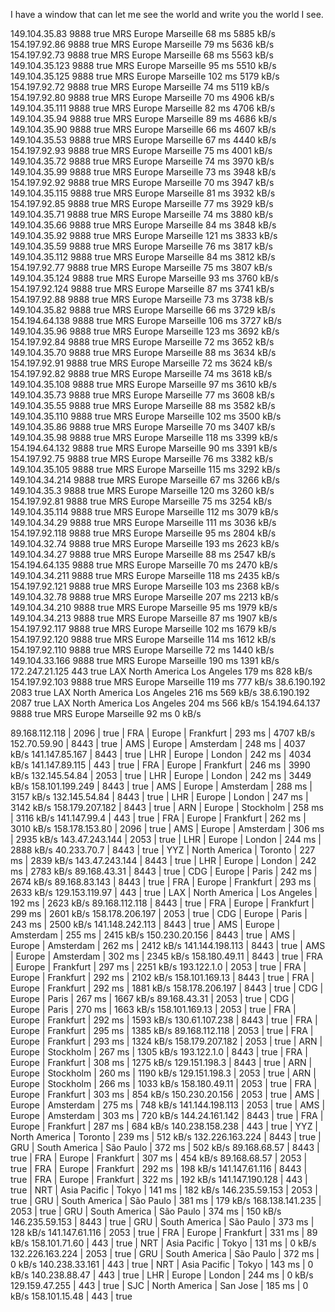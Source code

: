 
I have a window that can let me see the world and write you the world  I see.
<head></head>

149.104.35.83	9888	true	MRS	Europe	Marseille	68 ms	5885 kB/s
154.197.92.86	9888	true	MRS	Europe	Marseille	79 ms	5636 kB/s
154.197.92.73	9888	true	MRS	Europe	Marseille	68 ms	5563 kB/s
149.104.35.123	9888	true	MRS	Europe	Marseille	95 ms	5510 kB/s
149.104.35.125	9888	true	MRS	Europe	Marseille	102 ms	5179 kB/s
154.197.92.72	9888	true	MRS	Europe	Marseille	74 ms	5119 kB/s
154.197.92.80	9888	true	MRS	Europe	Marseille	70 ms	4906 kB/s
149.104.35.111	9888	true	MRS	Europe	Marseille	82 ms	4706 kB/s
149.104.35.94	9888	true	MRS	Europe	Marseille	89 ms	4686 kB/s
149.104.35.90	9888	true	MRS	Europe	Marseille	66 ms	4607 kB/s
149.104.35.53	9888	true	MRS	Europe	Marseille	67 ms	4440 kB/s
154.197.92.93	9888	true	MRS	Europe	Marseille	75 ms	4001 kB/s
149.104.35.72	9888	true	MRS	Europe	Marseille	74 ms	3970 kB/s
149.104.35.99	9888	true	MRS	Europe	Marseille	73 ms	3948 kB/s
154.197.92.92	9888	true	MRS	Europe	Marseille	70 ms	3947 kB/s
149.104.35.115	9888	true	MRS	Europe	Marseille	81 ms	3932 kB/s
154.197.92.85	9888	true	MRS	Europe	Marseille	77 ms	3929 kB/s
149.104.35.71	9888	true	MRS	Europe	Marseille	74 ms	3880 kB/s
149.104.35.66	9888	true	MRS	Europe	Marseille	84 ms	3848 kB/s
149.104.35.92	9888	true	MRS	Europe	Marseille	121 ms	3833 kB/s
149.104.35.59	9888	true	MRS	Europe	Marseille	76 ms	3817 kB/s
149.104.35.112	9888	true	MRS	Europe	Marseille	84 ms	3812 kB/s
154.197.92.77	9888	true	MRS	Europe	Marseille	75 ms	3807 kB/s
149.104.35.124	9888	true	MRS	Europe	Marseille	93 ms	3760 kB/s
154.197.92.124	9888	true	MRS	Europe	Marseille	87 ms	3741 kB/s
154.197.92.88	9888	true	MRS	Europe	Marseille	73 ms	3738 kB/s
149.104.35.82	9888	true	MRS	Europe	Marseille	66 ms	3729 kB/s
154.194.64.138	9888	true	MRS	Europe	Marseille	106 ms	3727 kB/s
149.104.35.96	9888	true	MRS	Europe	Marseille	123 ms	3692 kB/s
154.197.92.84	9888	true	MRS	Europe	Marseille	72 ms	3652 kB/s
149.104.35.70	9888	true	MRS	Europe	Marseille	88 ms	3634 kB/s
154.197.92.91	9888	true	MRS	Europe	Marseille	72 ms	3624 kB/s
154.197.92.82	9888	true	MRS	Europe	Marseille	74 ms	3618 kB/s
149.104.35.108	9888	true	MRS	Europe	Marseille	97 ms	3610 kB/s
149.104.35.73	9888	true	MRS	Europe	Marseille	77 ms	3608 kB/s
149.104.35.55	9888	true	MRS	Europe	Marseille	88 ms	3582 kB/s
149.104.35.110	9888	true	MRS	Europe	Marseille	102 ms	3500 kB/s
149.104.35.86	9888	true	MRS	Europe	Marseille	70 ms	3407 kB/s
149.104.35.98	9888	true	MRS	Europe	Marseille	118 ms	3399 kB/s
154.194.64.132	9888	true	MRS	Europe	Marseille	90 ms	3391 kB/s
154.197.92.75	9888	true	MRS	Europe	Marseille	76 ms	3382 kB/s
149.104.35.105	9888	true	MRS	Europe	Marseille	115 ms	3292 kB/s
149.104.34.214	9888	true	MRS	Europe	Marseille	67 ms	3266 kB/s
149.104.35.3	9888	true	MRS	Europe	Marseille	120 ms	3260 kB/s
154.197.92.81	9888	true	MRS	Europe	Marseille	75 ms	3254 kB/s
149.104.35.114	9888	true	MRS	Europe	Marseille	112 ms	3079 kB/s
149.104.34.29	9888	true	MRS	Europe	Marseille	111 ms	3036 kB/s
154.197.92.118	9888	true	MRS	Europe	Marseille	95 ms	2804 kB/s
149.104.32.74	9888	true	MRS	Europe	Marseille	193 ms	2623 kB/s
149.104.34.27	9888	true	MRS	Europe	Marseille	88 ms	2547 kB/s
154.194.64.135	9888	true	MRS	Europe	Marseille	70 ms	2470 kB/s
149.104.34.211	9888	true	MRS	Europe	Marseille	118 ms	2435 kB/s
154.197.92.121	9888	true	MRS	Europe	Marseille	103 ms	2368 kB/s
149.104.32.78	9888	true	MRS	Europe	Marseille	207 ms	2213 kB/s
149.104.34.210	9888	true	MRS	Europe	Marseille	95 ms	1979 kB/s
149.104.34.213	9888	true	MRS	Europe	Marseille	87 ms	1907 kB/s
154.197.92.117	9888	true	MRS	Europe	Marseille	102 ms	1679 kB/s
154.197.92.120	9888	true	MRS	Europe	Marseille	114 ms	1612 kB/s
154.197.92.110	9888	true	MRS	Europe	Marseille	72 ms	1440 kB/s
149.104.33.166	9888	true	MRS	Europe	Marseille	190 ms	1391 kB/s
172.247.21.125	443	true	LAX	North America	Los Angeles	179 ms	828 kB/s
154.197.92.103	9888	true	MRS	Europe	Marseille	119 ms	777 kB/s
38.6.190.192	2083	true	LAX	North America	Los Angeles	216 ms	569 kB/s
38.6.190.192	2087	true	LAX	North America	Los Angeles	204 ms	566 kB/s
154.194.64.137	9888	true	MRS	Europe	Marseille	92 ms	0 kB/s

89.168.112.118 | 2096 | true | FRA | Europe | Frankfurt | 293 ms | 4707 kB/s
152.70.59.90 | 8443 | true | AMS | Europe | Amsterdam | 248 ms | 4037 kB/s
141.147.85.167 | 8443 | true | LHR | Europe | London | 242 ms | 4034 kB/s
141.147.89.115 | 443 | true | FRA | Europe | Frankfurt | 246 ms | 3990 kB/s
132.145.54.84 | 2053 | true | LHR | Europe | London | 242 ms | 3449 kB/s
158.101.199.249 | 8443 | true | AMS | Europe | Amsterdam | 288 ms | 3157 kB/s
132.145.54.84 | 8443 | true | LHR | Europe | London | 247 ms | 3142 kB/s
158.179.207.182 | 8443 | true | ARN | Europe | Stockholm | 258 ms | 3116 kB/s
141.147.99.4 | 443 | true | FRA | Europe | Frankfurt | 262 ms | 3010 kB/s
158.178.153.80 | 2096 | true | AMS | Europe | Amsterdam | 306 ms | 2935 kB/s
143.47.243.144 | 2053 | true | LHR | Europe | London | 244 ms | 2888 kB/s
40.233.70.7 | 8443 | true | YYZ | North America | Toronto | 227 ms | 2839 kB/s
143.47.243.144 | 8443 | true | LHR | Europe | London | 242 ms | 2783 kB/s
89.168.43.31 | 8443 | true | CDG | Europe | Paris | 242 ms | 2674 kB/s
89.168.83.143 | 8443 | true | FRA | Europe | Frankfurt | 293 ms | 2633 kB/s
129.153.119.97 | 443 | true | LAX | North America | Los Angeles | 192 ms | 2623 kB/s
89.168.112.118 | 8443 | true | FRA | Europe | Frankfurt | 299 ms | 2601 kB/s
158.178.206.197 | 2053 | true | CDG | Europe | Paris | 243 ms | 2500 kB/s
141.148.242.113 | 8443 | true | AMS | Europe | Amsterdam | 255 ms | 2415 kB/s
150.230.20.156 | 8443 | true | AMS | Europe | Amsterdam | 262 ms | 2412 kB/s
141.144.198.113 | 8443 | true | AMS | Europe | Amsterdam | 302 ms | 2345 kB/s
158.180.49.11 | 8443 | true | FRA | Europe | Frankfurt | 297 ms | 2251 kB/s
193.122.1.0 | 2053 | true | FRA | Europe | Frankfurt | 292 ms | 2102 kB/s
158.101.169.13 | 8443 | true | FRA | Europe | Frankfurt | 292 ms | 1881 kB/s
158.178.206.197 | 8443 | true | CDG | Europe | Paris | 267 ms | 1667 kB/s
89.168.43.31 | 2053 | true | CDG | Europe | Paris | 270 ms | 1663 kB/s
158.101.169.13 | 2053 | true | FRA | Europe | Frankfurt | 292 ms | 1593 kB/s
130.61.107.238 | 8443 | true | FRA | Europe | Frankfurt | 295 ms | 1385 kB/s
89.168.112.118 | 2053 | true | FRA | Europe | Frankfurt | 293 ms | 1324 kB/s
158.179.207.182 | 2053 | true | ARN | Europe | Stockholm | 267 ms | 1305 kB/s
193.122.1.0 | 8443 | true | FRA | Europe | Frankfurt | 308 ms | 1275 kB/s
129.151.198.3 | 8443 | true | ARN | Europe | Stockholm | 260 ms | 1190 kB/s
129.151.198.3 | 2053 | true | ARN | Europe | Stockholm | 266 ms | 1033 kB/s
158.180.49.11 | 2053 | true | FRA | Europe | Frankfurt | 303 ms | 854 kB/s
150.230.20.156 | 2053 | true | AMS | Europe | Amsterdam | 275 ms | 748 kB/s
141.144.198.113 | 2053 | true | AMS | Europe | Amsterdam | 303 ms | 720 kB/s
144.24.161.142 | 8443 | true | FRA | Europe | Frankfurt | 287 ms | 684 kB/s
140.238.158.238 | 443 | true | YYZ | North America | Toronto | 239 ms | 512 kB/s
132.226.163.224 | 8443 | true | GRU | South America | São Paulo | 372 ms | 502 kB/s
89.168.68.57 | 8443 | true | FRA | Europe | Frankfurt | 307 ms | 454 kB/s
89.168.68.57 | 2053 | true | FRA | Europe | Frankfurt | 292 ms | 198 kB/s
141.147.61.116 | 8443 | true | FRA | Europe | Frankfurt | 322 ms | 192 kB/s
141.147.190.128 | 443 | true | NRT | Asia Pacific | Tokyo | 141 ms | 182 kB/s
146.235.59.153 | 2053 | true | GRU | South America | São Paulo | 381 ms | 179 kB/s
168.138.141.235 | 2053 | true | GRU | South America | São Paulo | 374 ms | 150 kB/s
146.235.59.153 | 8443 | true | GRU | South America | São Paulo | 373 ms | 128 kB/s
141.147.61.116 | 2053 | true | FRA | Europe | Frankfurt | 331 ms | 89 kB/s
158.101.71.60 | 443 | true | NRT | Asia Pacific | Tokyo | 131 ms | 0 kB/s
132.226.163.224 | 2053 | true | GRU | South America | São Paulo | 372 ms | 0 kB/s
140.238.33.161 | 443 | true | NRT | Asia Pacific | Tokyo | 143 ms | 0 kB/s
140.238.88.47 | 443 | true | LHR | Europe | London | 244 ms | 0 kB/s
129.159.47.255 | 443 | true | SJC | North America | San Jose | 185 ms | 0 kB/s
158.101.15.48 | 443 | true

<br class="Apple-interchange-newline" style="caret-color: rgb(0, 0, 0); color: rgb(0, 0, 0); font-style: normal; font-variant-caps: normal; font-weight: 400; letter-spacing: normal; orphans: auto; text-align: start; text-indent: 0px; text-transform: none; white-space: normal; widows: auto; word-spacing: 0px; -webkit-tap-highlight-color: rgba(26, 26, 26, 0.3); -webkit-text-size-adjust: auto; -webkit-text-stroke-width: 0px; text-decoration: none;">
